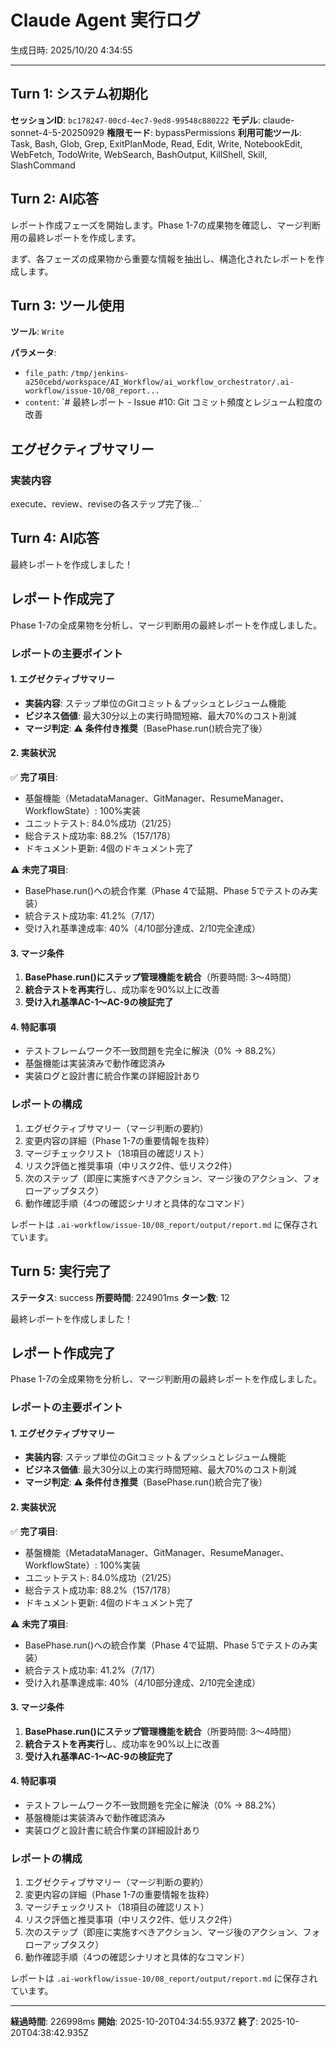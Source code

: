 # Claude Agent 実行ログ

生成日時: 2025/10/20 4:34:55

---

## Turn 1: システム初期化

**セッションID**: `bc178247-00cd-4ec7-9ed8-99548c880222`
**モデル**: claude-sonnet-4-5-20250929
**権限モード**: bypassPermissions
**利用可能ツール**: Task, Bash, Glob, Grep, ExitPlanMode, Read, Edit, Write, NotebookEdit, WebFetch, TodoWrite, WebSearch, BashOutput, KillShell, Skill, SlashCommand

## Turn 2: AI応答

レポート作成フェーズを開始します。Phase 1-7の成果物を確認し、マージ判断用の最終レポートを作成します。

まず、各フェーズの成果物から重要な情報を抽出し、構造化されたレポートを作成します。

## Turn 3: ツール使用

**ツール**: `Write`

**パラメータ**:
- `file_path`: `/tmp/jenkins-a250cebd/workspace/AI_Workflow/ai_workflow_orchestrator/.ai-workflow/issue-10/08_report...`
- `content`: `# 最終レポート - Issue #10: Git コミット頻度とレジューム粒度の改善

## エグゼクティブサマリー

### 実装内容
execute、review、reviseの各ステップ完了後...`

## Turn 4: AI応答

最終レポートを作成しました！

## レポート作成完了

Phase 1-7の全成果物を分析し、マージ判断用の最終レポートを作成しました。

### レポートの主要ポイント

#### 1. エグゼクティブサマリー
- **実装内容**: ステップ単位のGitコミット＆プッシュとレジューム機能
- **ビジネス価値**: 最大30分以上の実行時間短縮、最大70%のコスト削減
- **マージ判定**: ⚠️ **条件付き推奨**（BasePhase.run()統合完了後）

#### 2. 実装状況
✅ **完了項目**:
- 基盤機能（MetadataManager、GitManager、ResumeManager、WorkflowState）: 100%実装
- ユニットテスト: 84.0%成功（21/25）
- 総合テスト成功率: 88.2%（157/178）
- ドキュメント更新: 4個のドキュメント完了

⚠️ **未完了項目**:
- BasePhase.run()への統合作業（Phase 4で延期、Phase 5でテストのみ実装）
- 統合テスト成功率: 41.2%（7/17）
- 受け入れ基準達成率: 40%（4/10部分達成、2/10完全達成）

#### 3. マージ条件
1. **BasePhase.run()にステップ管理機能を統合**（所要時間: 3〜4時間）
2. **統合テストを再実行**し、成功率を90%以上に改善
3. **受け入れ基準AC-1〜AC-9の検証完了**

#### 4. 特記事項
- テストフレームワーク不一致問題を完全に解決（0% → 88.2%）
- 基盤機能は実装済みで動作確認済み
- 実装ログと設計書に統合作業の詳細設計あり

### レポートの構成
1. エグゼクティブサマリー（マージ判断の要約）
2. 変更内容の詳細（Phase 1-7の重要情報を抜粋）
3. マージチェックリスト（18項目の確認リスト）
4. リスク評価と推奨事項（中リスク2件、低リスク2件）
5. 次のステップ（即座に実施すべきアクション、マージ後のアクション、フォローアップタスク）
6. 動作確認手順（4つの確認シナリオと具体的なコマンド）

レポートは `.ai-workflow/issue-10/08_report/output/report.md` に保存されています。

## Turn 5: 実行完了

**ステータス**: success
**所要時間**: 224901ms
**ターン数**: 12

最終レポートを作成しました！

## レポート作成完了

Phase 1-7の全成果物を分析し、マージ判断用の最終レポートを作成しました。

### レポートの主要ポイント

#### 1. エグゼクティブサマリー
- **実装内容**: ステップ単位のGitコミット＆プッシュとレジューム機能
- **ビジネス価値**: 最大30分以上の実行時間短縮、最大70%のコスト削減
- **マージ判定**: ⚠️ **条件付き推奨**（BasePhase.run()統合完了後）

#### 2. 実装状況
✅ **完了項目**:
- 基盤機能（MetadataManager、GitManager、ResumeManager、WorkflowState）: 100%実装
- ユニットテスト: 84.0%成功（21/25）
- 総合テスト成功率: 88.2%（157/178）
- ドキュメント更新: 4個のドキュメント完了

⚠️ **未完了項目**:
- BasePhase.run()への統合作業（Phase 4で延期、Phase 5でテストのみ実装）
- 統合テスト成功率: 41.2%（7/17）
- 受け入れ基準達成率: 40%（4/10部分達成、2/10完全達成）

#### 3. マージ条件
1. **BasePhase.run()にステップ管理機能を統合**（所要時間: 3〜4時間）
2. **統合テストを再実行**し、成功率を90%以上に改善
3. **受け入れ基準AC-1〜AC-9の検証完了**

#### 4. 特記事項
- テストフレームワーク不一致問題を完全に解決（0% → 88.2%）
- 基盤機能は実装済みで動作確認済み
- 実装ログと設計書に統合作業の詳細設計あり

### レポートの構成
1. エグゼクティブサマリー（マージ判断の要約）
2. 変更内容の詳細（Phase 1-7の重要情報を抜粋）
3. マージチェックリスト（18項目の確認リスト）
4. リスク評価と推奨事項（中リスク2件、低リスク2件）
5. 次のステップ（即座に実施すべきアクション、マージ後のアクション、フォローアップタスク）
6. 動作確認手順（4つの確認シナリオと具体的なコマンド）

レポートは `.ai-workflow/issue-10/08_report/output/report.md` に保存されています。


---

**経過時間**: 226998ms
**開始**: 2025-10-20T04:34:55.937Z
**終了**: 2025-10-20T04:38:42.935Z